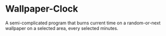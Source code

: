 # Wallpaper-Clock
A semi-complicated program that burns current time on a random-or-next wallpaper on a selected area, every selected minutes.
